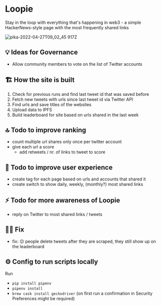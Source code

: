 # Loopie

Stay in the loop with everything that's happening in web3 - a simple HackerNews-style page with the most frequently shared links

![pika-2022-04-27T09_02_45 917Z](https://user-images.githubusercontent.com/94986441/166223538-b32dc96e-b6b0-470e-8f22-4d68a714357a.png)



## 💡 Ideas for Governance
- Allow community members to vote on the list of Twitter accounts

## 🏗 How the site is built
1. Check for previous runs and find last tweet id that was saved before
2. Fetch new tweets with urls since last tweet id via Twitter API
3. Find urls and save titles of the websites
4. Upload data to IPFS
5. Build leaderboard for site based on urls shared in the last week


## 🔝 Todo to improve ranking
- count multiple url shares only once per twitter account
- give each url a score
    - add retweets / nr. of links to tweet to score

## 🎢 Todo to improve user experience
- create tag for each page based on urls and accounts that shared it
- create switch to show daily, weekly, (monthly?) most shared links

## ⚡️ Todo for more awareness of Loopie
- reply on Twitter to most shared links / tweets

## 🧑‍🔧 Fix
- fix: 😔 people delete tweets after they are scraped, they still show up on the leaderboard

## ⚙️ Config to run scripts locally
Run
- `pip install pipenv`
- `pipenv install`
- `brew cask install geckodriver` (on first run a confirmation in Security Preferences might be required)
